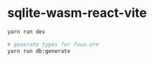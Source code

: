 # sqlite-wasm-react-vite

```bash
yarn run dev

# generate types for fuwa-orm
yarn run db:generate
```
